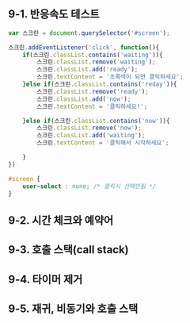 ## 9-1. 반응속도 테스트  
```javascript
var 스크린 = document.querySelector('#screen');

스크린.addEventListener('click', function(){
    if(스크린.classList.contains('waiting')){
        스크린.classList.remove('waiting');
        스크린.classList.add('ready');
        스크린.textContent = '초록색이 되면 클릭하세요';
    }else if(스크린.classList.contains('reday')){
        스크린.classList.remove('ready');
        스크린.classList.add('now');
        스크린.textContent = '클릭하세요!';

    }else if(스크린.classList.contains('now')){
        스크린.classList.remove('now');
        스크린.classList.add('waiting');
        스크린.textContent = '클릭해서 시작하세요';

    }
})
```

```css
#screen {
    user-select : none; /* 클릭시 선택안됨 */
}
```
## 9-2. 시간 체크와 예약어  
## 9-3. 호출 스택(call stack)  
## 9-4. 타이머 제거  
## 9-5. 재귀, 비동기와 호출 스택

